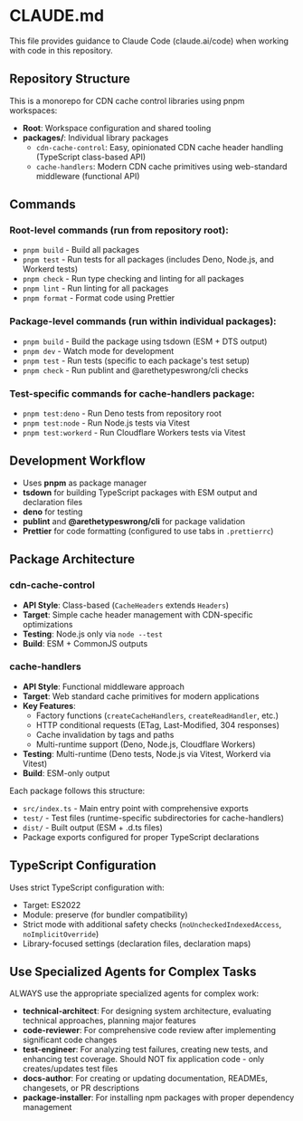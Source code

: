 # CLAUDE.md

This file provides guidance to Claude Code (claude.ai/code) when working with
code in this repository.

## Repository Structure

This is a monorepo for CDN cache control libraries using pnpm workspaces:

- **Root**: Workspace configuration and shared tooling
- **packages/**: Individual library packages
  - `cdn-cache-control`: Easy, opinionated CDN cache header handling (TypeScript class-based API)
  - `cache-handlers`: Modern CDN cache primitives using web-standard middleware (functional API)

## Commands

### Root-level commands (run from repository root):

- `pnpm build` - Build all packages
- `pnpm test` - Run tests for all packages (includes Deno, Node.js, and Workerd tests)
- `pnpm check` - Run type checking and linting for all packages
- `pnpm lint` - Run linting for all packages
- `pnpm format` - Format code using Prettier

### Package-level commands (run within individual packages):

- `pnpm build` - Build the package using tsdown (ESM + DTS output)
- `pnpm dev` - Watch mode for development
- `pnpm test` - Run tests (specific to each package's test setup)
- `pnpm check` - Run publint and @arethetypeswrong/cli checks

### Test-specific commands for cache-handlers package:

- `pnpm test:deno` - Run Deno tests from repository root
- `pnpm test:node` - Run Node.js tests via Vitest
- `pnpm test:workerd` - Run Cloudflare Workers tests via Vitest

## Development Workflow

- Uses **pnpm** as package manager
- **tsdown** for building TypeScript packages with ESM output and declaration
  files
- **deno** for testing
- **publint** and **@arethetypeswrong/cli** for package validation
- **Prettier** for code formatting (configured to use tabs in `.prettierrc`)

## Package Architecture

### cdn-cache-control

- **API Style**: Class-based (`CacheHeaders` extends `Headers`)
- **Target**: Simple cache header management with CDN-specific optimizations
- **Testing**: Node.js only via `node --test`
- **Build**: ESM + CommonJS outputs

### cache-handlers

- **API Style**: Functional middleware approach
- **Target**: Web standard cache primitives for modern applications
- **Key Features**:
  - Factory functions (`createCacheHandlers`, `createReadHandler`, etc.)
  - HTTP conditional requests (ETag, Last-Modified, 304 responses)
  - Cache invalidation by tags and paths
  - Multi-runtime support (Deno, Node.js, Cloudflare Workers)
- **Testing**: Multi-runtime (Deno tests, Node.js via Vitest, Workerd via Vitest)
- **Build**: ESM-only output

Each package follows this structure:

- `src/index.ts` - Main entry point with comprehensive exports
- `test/` - Test files (runtime-specific subdirectories for cache-handlers)
- `dist/` - Built output (ESM + .d.ts files)
- Package exports configured for proper TypeScript declarations

## TypeScript Configuration

Uses strict TypeScript configuration with:

- Target: ES2022
- Module: preserve (for bundler compatibility)
- Strict mode with additional safety checks (`noUncheckedIndexedAccess`, `noImplicitOverride`)
- Library-focused settings (declaration files, declaration maps)

## Use Specialized Agents for Complex Tasks

ALWAYS use the appropriate specialized agents for complex work:

- **technical-architect**: For designing system architecture, evaluating
  technical approaches, planning major features
- **code-reviewer**: For comprehensive code review after implementing
  significant code changes
- **test-engineer**: For analyzing test failures, creating new tests, and enhancing test coverage. Should NOT fix application code - only creates/updates test files
- **docs-author**: For creating or updating documentation, READMEs, changesets,
  or PR descriptions
- **package-installer**: For installing npm packages with proper dependency
  management
